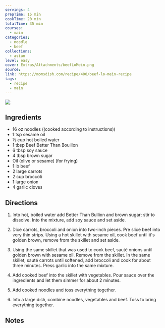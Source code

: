 ```yaml
---
servings: 4
prepTime: 15 min
cookTime: 20 min
totalTime: 35 min
courses:
  - main
categories:
  - noodle
  - beef
collections:
  - asian
level: easy
cover: Extras/Attachments/beefLoMein.png
source:
link: https://momsdish.com/recipe/400/beef-lo-mein-recipe
tags:
  - recipe
  - main
---
```


![](Extras/Attachments/beefLoMein.png)


## Ingredients

- 16 oz noodles ((cooked according to instructions))
- 1 tsp sesame oil
- ½ cup hot boiled water
- 1 tbsp Beef Better Than Bouillon
- 6 tbsp soy sauce
- 4 tbsp brown sugar
- Oil (olive or sesame) (for frying)
- 1 lb beef
- 2 large carrots
- 2 cup broccoli
- 1 large onion
- 4 garlic cloves


## Directions

1. Into hot, boiled water add Better Than Bullion and brown sugar; stir to dissolve. Into the mixture, add soy sauce and set aside.

2. Dice carrots, broccoli and onion into two-inch pieces. Pre slice beef into very thin strips. Using a hot skillet with sesame oil, cook beef until it's golden brown, remove from the skillet and set aside.

3. Using the same skillet that was used to cook beef, sauté onions until golden brown with sesame oil. Remove from the skillet. In the same skillet, sauté carrots until softened, add broccoli and cook for about three minutes. Press garlic into the same mixture.

4. Add cooked beef into the skillet with vegetables. Pour sauce over the ingredients and let them simmer for about 2 minutes.

5. Add cooked noodles and toss everything together.

6. Into a large dish, combine noodles, vegetables and beef. Toss to bring everything together.


## Notes
